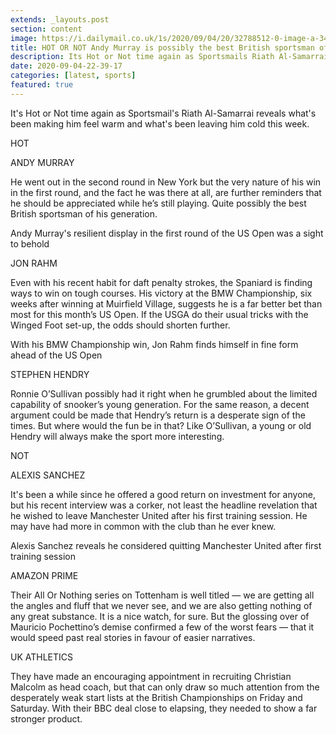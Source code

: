 ```yaml
---
extends: _layouts.post
section: content
image: https://i.dailymail.co.uk/1s/2020/09/04/20/32788512-0-image-a-34_1599248541805.jpg 
title: HOT OR NOT Andy Murray is possibly the best British sportsman of his generation 
description: Its Hot or Not time again as Sportsmails Riath Al-Samarrai reveals whats been making him feel warm and whats been leaving him cold this week. 
date: 2020-09-04-22-39-17 
categories: [latest, sports] 
featured: true 
--- 
```

It's Hot or Not time again as Sportsmail's Riath Al-Samarrai reveals what's been making him feel warm and what's been leaving him cold this week.

HOT

ANDY MURRAY

He went out in the second round in New York but the very nature of his win in the first round, and the fact he was there at all, are further reminders that he should be appreciated while he’s still playing. Quite possibly the best British sportsman of his generation.

Andy Murray's resilient display in the first round of the US Open was a sight to behold

JON RAHM

Even with his recent habit for daft penalty strokes, the Spaniard is finding ways to win on tough courses. His victory at the BMW Championship, six weeks after winning at Muirfield Village, suggests he is a far better bet than most for this month’s US Open. If the USGA do their usual tricks with the Winged Foot set-up, the odds should shorten further.

With his BMW Championship win, Jon Rahm finds himself in fine form ahead of the US Open

STEPHEN HENDRY

Ronnie O’Sullivan possibly had it right when he grumbled about the limited capability of snooker’s young generation. For the same reason, a decent argument could be made that Hendry’s return is a desperate sign of the times. But where would the fun be in that? Like O’Sullivan, a young or old Hendry will always make the sport more interesting.



NOT 

ALEXIS SANCHEZ

It's been a while since he offered a good return on investment for anyone, but his recent interview was a corker, not least the headline revelation that he wished to leave Manchester United after his first training session. He may have had more in common with the club than he ever knew.

Alexis Sanchez reveals he considered quitting Manchester United after first training session

AMAZON PRIME

Their All Or Nothing series on Tottenham is well titled — we are getting all the angles and fluff that we never see, and we are also getting nothing of any great substance. It is a nice watch, for sure. But the glossing over of Mauricio Pochettino’s demise confirmed a few of the worst fears — that it would speed past real stories in favour of easier narratives.

UK ATHLETICS 

They have made an encouraging appointment in recruiting Christian Malcolm as head coach, but that can only draw so much attention from the desperately weak start lists at the British Championships on Friday and Saturday. With their BBC deal close to elapsing, they needed to show a far stronger product.


